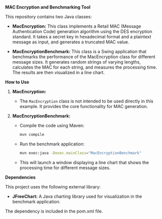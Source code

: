 **MAC Encryption and Benchmarking Tool**

This repository contains two Java classes:

* **MacEncryption:** This class implements a Retail MAC (Message Authentication Code) generation algorithm using the DES encryption standard. It takes a secret key in hexadecimal format and a plaintext message as input, and generates a truncated MAC value.

* **MacEncryptionBenchmark:** This class is a Swing application that benchmarks the performance of the MacEncryption class for different message sizes. It generates random strings of varying lengths, calculates the MAC for each string, and measures the processing time. The results are then visualized in a line chart.

**How to Use**

1. **MacEncryption:**
   * The `MacEncryption` class is not intended to be used directly in this example. It provides the core functionality for MAC generation.

2. **MacEncryptionBenchmark:**
   * Compile the code using Maven:
     ```bash
     mvn compile
     ```
   * Run the benchmark application:
     ```bash
     mvn exec:java -Dexec.mainClass="MacEncryptionBenchmark"
     ```
   * This will launch a window displaying a line chart that shows the processing time for different message sizes.

**Dependencies**

This project uses the following external library:

* **JFreeChart:** A Java charting library used for visualization in the benchmark application.

The dependency is included in the pom.xml file.
